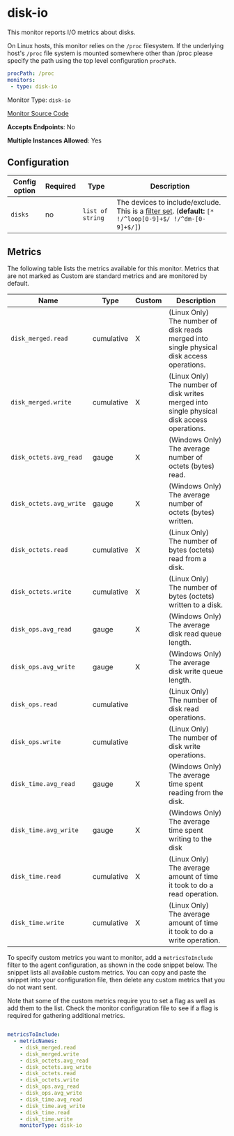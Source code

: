 <!--- GENERATED BY gomplate from scripts/docs/monitor-page.md.tmpl --->

# disk-io


This monitor reports I/O metrics about disks.

On Linux hosts, this monitor relies on the `/proc` filesystem.
If the underlying host's `/proc` file system is mounted somewhere other than
/proc please specify the path using the top level configuration `procPath`.

```yaml
procPath: /proc
monitors:
 - type: disk-io
```


Monitor Type: `disk-io`

[Monitor Source Code](https://github.com/signalfx/signalfx-agent/tree/master/internal/monitors/diskio)

**Accepts Endpoints**: No

**Multiple Instances Allowed**: Yes

## Configuration

| Config option | Required | Type | Description |
| --- | --- | --- | --- |
| `disks` | no | `list of string` | The devices to include/exclude. This is a [filter set](https://github.com/signalfx/signalfx-agent/blob/master/docs/filtering.md#generic-filters). (**default:** `[* !/^loop[0-9]+$/ !/^dm-[0-9]+$/]`) |




## Metrics

The following table lists the metrics available for this monitor. Metrics that are not marked as Custom are standard metrics and are monitored by default.

| Name | Type | Custom | Description |
| ---  | ---  | ---    | ---         |
| `disk_merged.read` | cumulative | X | (Linux Only) The number of disk reads merged into single physical disk access operations. |
| `disk_merged.write` | cumulative | X | (Linux Only) The number of disk writes merged into single physical disk access operations. |
| `disk_octets.avg_read` | gauge | X | (Windows Only) The average number of octets (bytes) read. |
| `disk_octets.avg_write` | gauge | X | (Windows Only) The average number of octets (bytes) written. |
| `disk_octets.read` | cumulative | X | (Linux Only) The number of bytes (octets) read from a disk. |
| `disk_octets.write` | cumulative | X | (Linux Only) The number of bytes (octets) written to a disk. |
| `disk_ops.avg_read` | gauge | X | (Windows Only) The average disk read queue length. |
| `disk_ops.avg_write` | gauge | X | (Windows Only) The average disk write queue length. |
| `disk_ops.read` | cumulative |  | (Linux Only) The number of disk read operations. |
| `disk_ops.write` | cumulative |  | (Linux Only) The number of disk write operations. |
| `disk_time.avg_read` | gauge | X | (Windows Only) The average time spent reading from the disk. |
| `disk_time.avg_write` | gauge | X | (Windows Only) The average time spent writing to the disk |
| `disk_time.read` | cumulative | X | (Linux Only) The average amount of time it took to do a read operation. |
| `disk_time.write` | cumulative | X | (Linux Only) The average amount of time it took to do a write operation. |


To specify custom metrics you want to monitor, add a `metricsToInclude` filter
to the agent configuration, as shown in the code snippet below. The snippet
lists all available custom metrics. You can copy and paste the snippet into
your configuration file, then delete any custom metrics that you do not want
sent.

Note that some of the custom metrics require you to set a flag as well as add
them to the list. Check the monitor configuration file to see if a flag is
required for gathering additional metrics.

```yaml

metricsToInclude:
  - metricNames:
    - disk_merged.read
    - disk_merged.write
    - disk_octets.avg_read
    - disk_octets.avg_write
    - disk_octets.read
    - disk_octets.write
    - disk_ops.avg_read
    - disk_ops.avg_write
    - disk_time.avg_read
    - disk_time.avg_write
    - disk_time.read
    - disk_time.write
    monitorType: disk-io
```




